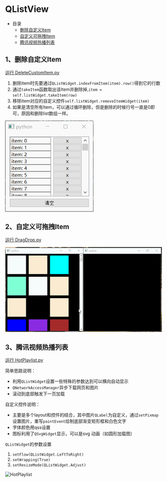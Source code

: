 # QListView

- 目录
  - [删除自定义Item](#1删除自定义Item)
  - [自定义可拖拽Item](#2自定义可拖拽Item)
  - [腾讯视频热播列表](#3腾讯视频热播列表)

## 1、删除自定义Item
[运行 DeleteCustomItem.py](DeleteCustomItem.py)

1. 删除item时先要通过`QListWidget.indexFromItem(item).row()`得到它的行数
2. 通过`takeItem`函数取出该Item并删除掉,`item = self.listWidget.takeItem(row)`
3. 移除item对应的自定义控件`self.listWidget.removeItemWidget(item)`
4. 如果是清空所有Item，可以通过循环删除，但是删除的时候行号一直是0即可，原因和删除list数组一样。

![CustomWidgetItem](ScreenShot/DeleteCustomItem.gif)

## 2、自定义可拖拽Item
[运行 DragDrop.py](DragDrop.py)

![CustomWidgetSortItem](ScreenShot/DragDrop.gif)

## 3、腾讯视频热播列表
[运行 HotPlaylist.py](HotPlaylist.py)

简单思路说明：

 - 利用`QListWidget`设置一些特殊的参数达到可以横向自动显示
 - `QNetworkAccessManager`异步下载网页和图片
 - 滚动到底部触发下一页加载

自定义控件说明：

 - 主要是多个layout和控件的结合，其中图片`QLabel`为自定义，通过`setPixmap`设置图片，重写`paintEvent`绘制底部渐变矩形框和白色文字
 - 字体颜色用qss设置
 - 图标利用了`QSvgWidget`显示，可以是svg 动画（如圆形加载图）

`QListWidget`的参数设置

1. `setFlow(QListWidget.LeftToRight)`
2. `setWrapping(True)`
3. `setResizeMode(QListWidget.Adjust)`

![HotPlaylist](ScreenShot/HotPlaylist.gif)